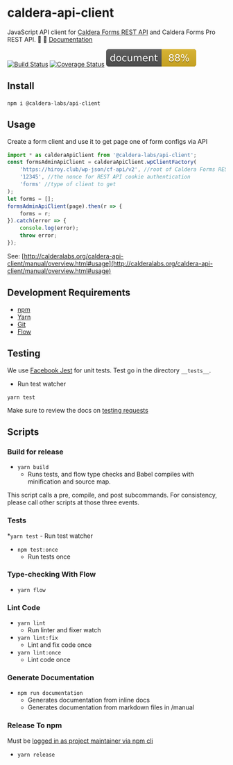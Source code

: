 # caldera-api-client
JavaScript API client for [Caldera Forms REST API](https://calderaforms.com/doc/caldera-forms-rest-api/) and Caldera Forms Pro REST API.
🌋 👀 [Documentation](https://calderalabs.org/caldera-api-client/)

[![Build Status](https://travis-ci.org/calderawp/caldera-api-client.svg?branch=master)](https://travis-ci.org/calderawp/caldera-api-client)
[![Coverage Status](https://coveralls.io/repos/github/CalderaWP/caldera-api-client/badge.svg?branch=master)](https://coveralls.io/github/CalderaWP/caldera-api-client?branch=master)
[![Documentation Status](./docs/badge.svg)](https://calderalabs.org/caldera-api-client/source.htmlg)

## Install
`npm i @caldera-labs/api-client`

## Usage
Create a form client and use it to get page one of form configs via API
```js
import * as calderaApiClient from '@caldera-labs/api-client';
const formsAdminApiClient = calderaApiClient.wpClientFactory(
	'https://hiroy.club/wp-json/cf-api/v2', //root of Caldera Forms REST API namespace
    '12345', //the nonce for REST API cookie authentication
    'forms' //type of client to get
);
let forms = [];
formsAdminApiClient(page).then(r => {
	forms = r;
}).catch(error => {
	console.log(error);
	throw error;
});
```

See: [http://calderalabs.org/caldera-api-client/manual/overview.html#usage](http://calderalabs.org/caldera-api-client/manual/overview.html#usage)



## Development Requirements
* [npm](https://www.npmjs.com/get-npm)
* [Yarn](https://yarnpkg.com/lang/en/docs/install/#mac-stable)
* [Git]()
* [Flow](https://flow.org/en/docs/install/)


## Testing

We use [Facebook Jest](https://facebook.github.io/jest/) for unit tests. Test go in the directory `__tests__`.

* Run test watcher
```
yarn test
```

Make sure to review the docs on [testing requests](http://calderalabs.org/caldera-api-client/manual/overview.html#mocking-requests)

## Scripts

### Build for release
* `yarn build`
    - Runs tests, and flow type checks and Babel compiles with minification and source map.

This script calls a pre, compile, and post subcommands.  For consistency, please call other scripts at those three events.

### Tests
*`yarn test`
    - Run test watcher
* `npm test:once` 
    - Run tests once

### Type-checking With Flow
* `yarn flow`

### Lint Code
* `yarn lint`
    - Run linter and fixer watch
* `yarn lint:fix`
    - Lint and fix code once
* `yarn lint:once`
    - Lint code once


### Generate Documentation
* `npm run documentation`
    - Generates documentation from inline docs
    - Generates documentation from markdown files in /manual

### Release To npm
Must be [logged in as project maintainer via npm cli](https://docs.npmjs.com/cli/adduser)

* `yarn release`